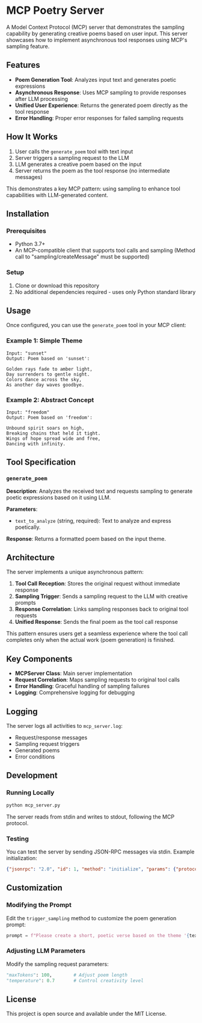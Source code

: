 # MCP Poetry Server
A Model Context Protocol (MCP) server that demonstrates the sampling capability by generating creative poems based on user input. This server showcases how to implement asynchronous tool responses using MCP's sampling feature.

## Features
- **Poem Generation Tool**: Analyzes input text and generates poetic expressions
- **Asynchronous Response**: Uses MCP sampling to provide responses after LLM processing
- **Unified User Experience**: Returns the generated poem directly as the tool response
- **Error Handling**: Proper error responses for failed sampling requests

## How It Works
1. User calls the `generate_poem` tool with text input
2. Server triggers a sampling request to the LLM
3. LLM generates a creative poem based on the input
4. Server returns the poem as the tool response (no intermediate messages)

This demonstrates a key MCP pattern: using sampling to enhance tool capabilities with LLM-generated content.

## Installation
### Prerequisites
- Python 3.7+
- An MCP-compatible client that supports tool calls and sampling (Method call to "sampling/createMessage" must be supported)

### Setup
1. Clone or download this repository
2. No additional dependencies required - uses only Python standard library

## Usage
Once configured, you can use the `generate_poem` tool in your MCP client:

### Example 1: Simple Theme
```
Input: "sunset"
Output: Poem based on 'sunset':

Golden rays fade to amber light,
Day surrenders to gentle night.
Colors dance across the sky,
As another day waves goodbye.
```

### Example 2: Abstract Concept
```
Input: "freedom"
Output: Poem based on 'freedom':

Unbound spirit soars on high,
Breaking chains that held it tight.
Wings of hope spread wide and free,
Dancing with infinity.
```

## Tool Specification
### `generate_poem`

**Description**: Analyzes the received text and requests sampling to generate poetic expressions based on it using LLM.

**Parameters**:
- `text_to_analyze` (string, required): Text to analyze and express poetically.

**Response**: Returns a formatted poem based on the input theme.

## Architecture
The server implements a unique asynchronous pattern:

1. **Tool Call Reception**: Stores the original request without immediate response
2. **Sampling Trigger**: Sends a sampling request to the LLM with creative prompts
3. **Response Correlation**: Links sampling responses back to original tool requests
4. **Unified Response**: Sends the final poem as the tool call response

This pattern ensures users get a seamless experience where the tool call completes only when the actual work (poem generation) is finished.

## Key Components
- **MCPServer Class**: Main server implementation
- **Request Correlation**: Maps sampling requests to original tool calls
- **Error Handling**: Graceful handling of sampling failures
- **Logging**: Comprehensive logging for debugging

## Logging
The server logs all activities to `mcp_server.log`:
- Request/response messages
- Sampling request triggers
- Generated poems
- Error conditions

## Development
### Running Locally
```bash
python mcp_server.py
```

The server reads from stdin and writes to stdout, following the MCP protocol.

### Testing
You can test the server by sending JSON-RPC messages via stdin. Example initialization:

```json
{"jsonrpc": "2.0", "id": 1, "method": "initialize", "params": {"protocolVersion": "2025-06-18", "capabilities": {}}}
```

## Customization
### Modifying the Prompt
Edit the `trigger_sampling` method to customize the poem generation prompt:

```python
prompt = f"Please create a short, poetic verse based on the theme '{text_from_tool}'."
```

### Adjusting LLM Parameters
Modify the sampling request parameters:

```python
"maxTokens": 100,        # Adjust poem length
"temperature": 0.7       # Control creativity level
```

## License
This project is open source and available under the MIT License.
